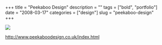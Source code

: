 +++
title = "Peekaboo Design"
description = ""
tags = ["bold", "portfolio"]
date = "2008-03-17"
categories = ["design"]
slug = "peekaboo-design"
+++


 

  <div id="screens-thumbs" class="clearfix">
    <div class="txt-center" id="design-submission"><a href="http://www.peekaboodesign.co.uk/index.html"><img id='bluga-thumbnail-823' class='bluga-thumbnail large' src='http://media.konigi.com/bluga/
wt47f27903c6b53_0.jpg'/></a></div>  
  </div>   
<p><a href="http://www.peekaboodesign.co.uk/index.html">http://www.peekaboodesign.co.uk/index.html</a></p>




